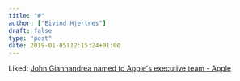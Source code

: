 ```yaml
---
title: "#"
author: ["Eivind Hjertnes"]
draft: false
type: "post"
date: 2019-01-05T12:15:24+01:00
---
```


Liked:
[John
Giannandrea named to Apple's executive team - Apple](https://www.apple.com/newsroom/2018/12/john-giannandrea-named-to-apples-executive-team/)
